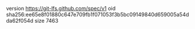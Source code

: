 version https://git-lfs.github.com/spec/v1
oid sha256:ee65e8f01880c647e709fb1f071053f3b5bc09149840d659005a54dda62f054d
size 7463

